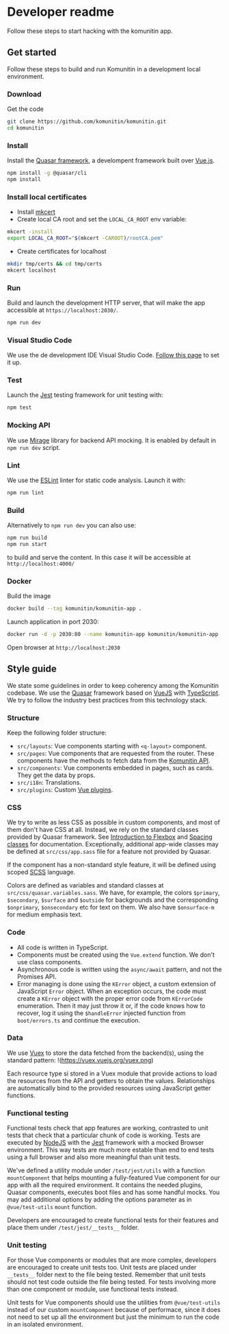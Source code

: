 # Developer readme

Follow these steps to start hacking with the komunitin app.

## Get started
Follow these steps to build and run Komunitin in a development local environment.

### Download
Get the code

```bash
git clone https://github.com/komunitin/komunitin.git
cd komunitin
```

### Install

Install the [Quasar framework](https://quasar.dev/), a develompent framework built over [Vue.js](https://vuejs.org/).

```bash
npm install -g @quasar/cli
npm install
```
### Install local certificates
 - Install [mkcert](https://github.com/FiloSottile/mkcert#installation)
 - Create local CA root and set the `LOCAL_CA_ROOT` env variable:
```bash
mkcert -install
export LOCAL_CA_ROOT="$(mkcert -CAROOT)/rootCA.pem"
```
 - Create certificates for localhost
```bash
mkdir tmp/certs && cd tmp/certs
mkcert localhost
```

### Run

Build and launch the development HTTP server, that will make the app accessible at `https://localhost:2030/`.

```bash
npm run dev
```

### Visual Studio Code

We use the de development IDE Visual Studio Code. [Follow this page](https://quasar.dev/start/vs-code-configuration) to set it up.

### Test

Launch the [Jest](https://jestjs.io/) testing framework for unit testing with:

```bash
npm test
```

### Mocking API

We use [Mirage](https://miragejs.com/) library for backend API mocking. It is enabled by default in `npm run dev` script.

### Lint
We use the [ESLint](https://eslint.org/) linter for static code analysis. Launch it with:
```bash
npm run lint
```

### Build
Alternatively to `npm run dev` you can also use:
```bash
npm run build
npm run start
```
to build and serve the content. In this case it will be accessible at `http://localhost:4000/`

### Docker

Build the image
```bash
docker build --tag komunitin/komunitin-app .
```
Launch application in port 2030:
```bash
docker run -d -p 2030:80 --name komunitin-app komunitin/komunitin-app
```
Open browser at `http://localhost:2030`

## Style guide
We state some guidelines in order to keep coherency among the Komunitin codebase. We use the [Quasar](https://quasar.dev) framework based on [VueJS](https://vuejs.org) with [TypeScript](www.typescriptlang.org). We try to follow the industry best practices from this technology stack.


### Structure
Keep the following folder structure:
- `src/layouts`: Vue components starting with `<q-layout>` component.
- `src/pages`: Vue components that are requested from the router. These components have the methods to fetch data from the [Komunitin API](https://github.com/komunitin/komunitin-api).
- `src/components`: Vue components embedded in pages, such as cards. They get the data by props.
- `src/i18n`: Translations.
- `src/plugins`: Custom [Vue plugins](https://vuejs.org/v2/guide/plugins.html).

### CSS
We try to write as less CSS as possible in custom components, and most of them don't have CSS at all. Instead, we rely on the standard classes provided by Quasar framework. See [Introduction to Flexbox](https://quasar.dev/layout/grid/introduction-to-flexbox) and [Spacing classes](https://quasar.dev/style/spacing#Syntax) for documentation. Exceptionally, additional app-wide classes may be defined at `src/css/app.sass` file for a feature not provided by Quasar. 

If the component has a non-standard style feature, it will be defined using scoped [SCSS](https://sass-lang.com/documentation/syntax) language.

Colors are defined as variables and standard classes at `src/css/quasar.variables.sass`. We have, for example, the colors `$primary`, `$secondary`, `$surface` and `$outside` for backgrounds and the corresponding `$onprimary`, `$onsecondary` etc for text on them. We also have `$onsurface-m` for medium emphasis text.

### Code
- All code is written in TypeScript.
- Components must be created using the `Vue.extend` function. We don't use class components.
- Asynchronous code is written using the `async/await` pattern, and not the Promises API.
- Error managing is done using the `KError` object, a custom extension of JavaScript `Error` object. When an exception occurs, the code must create a `KError` object with the proper error code from `KErrorCode` enumeration. Then it may just throw it or, if the code knows how to recover, log it using the `$handleError` injected function from `boot/errors.ts` and continue the execution.

### Data
We use [Vuex](https://vuex.vuejs.org/) to store the data fetched from the backend(s), using the standard pattern:
!(https://vuex.vuejs.org/vuex.png)

Each resource type si stored in a Vuex module that provide actions to load the resources from the API and getters to obtain the values. Relationships are
automatically bind to the provided resources using JavaScript getter functions.

### Functional testing
Functional tests check that app features are working, contrasted to unit tests that check that a particular chunk of code is working. Tests are executed by [NodeJS](https://nodejs.org/) with the [Jest](https://jestjs.io/) framework with a mocked Browser environment. This way tests are much more estable than end to end tests using a full browser and also more meaningful than unit tests.

We've defined a utility module under `/test/jest/utils` with a function `mountComponent` that helps mounting a fully-featured Vue component for our app with all the required environment. It contains the needed plugins, Quasar components, executes boot files and has some handful mocks. You may add additional options by adding the options parameter as in `@vue/test-utils` `mount` function.

Developers are encouraged to create functional tests for their features and place them under `/test/jest/__tests__` folder.

### Unit testing
For those Vue components or modules that are more complex, developers are encouraged to create unit tests too. Unit tests are placed under `__tests__` folder next to the file being tested. Remember that unit tests should not test code outside the file being tested. For tests involving more than one component or module, use functional tests instead.

Unit tests for Vue components should use the utilities from `@vue/test-utils` instead of our custom `mountComponent` because of performace, since it does not need to set up all the environment but just the minimum to run the code in an isolated environment.
